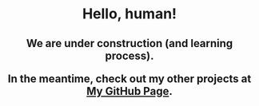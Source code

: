 
<div align="center">
<h1> Hello, human! </h1>

<h2> We are under construction (and learning process). 

In the meantime, check out my other projects at <a href="https://github.com/the-physicist/">My GitHub Page</a>.
</h2>

</div>
